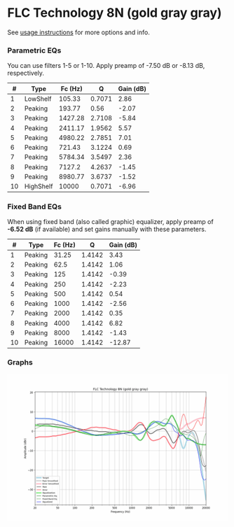 # FLC Technology 8N (gold gray gray)
See [usage instructions](https://github.com/jaakkopasanen/AutoEq#usage) for more options and info.

### Parametric EQs
You can use filters 1-5 or 1-10. Apply preamp of -7.50 dB or -8.13 dB, respectively.

|   # | Type      |   Fc (Hz) |      Q |   Gain (dB) |
|-----|-----------|-----------|--------|-------------|
|   1 | LowShelf  |    105.33 | 0.7071 |        2.86 |
|   2 | Peaking   |    193.77 | 0.56   |       -2.07 |
|   3 | Peaking   |   1427.28 | 2.7108 |       -5.84 |
|   4 | Peaking   |   2411.17 | 1.9562 |        5.57 |
|   5 | Peaking   |   4980.22 | 2.7851 |        7.01 |
|   6 | Peaking   |    721.43 | 3.1224 |        0.69 |
|   7 | Peaking   |   5784.34 | 3.5497 |        2.36 |
|   8 | Peaking   |   7127.2  | 4.2637 |       -1.45 |
|   9 | Peaking   |   8980.77 | 3.6737 |       -1.52 |
|  10 | HighShelf |  10000    | 0.7071 |       -6.96 |

### Fixed Band EQs
When using fixed band (also called graphic) equalizer, apply preamp of **-6.52 dB** (if available) and set gains manually with these parameters.

|   # | Type    |   Fc (Hz) |      Q |   Gain (dB) |
|-----|---------|-----------|--------|-------------|
|   1 | Peaking |     31.25 | 1.4142 |        3.43 |
|   2 | Peaking |     62.5  | 1.4142 |        1.06 |
|   3 | Peaking |    125    | 1.4142 |       -0.39 |
|   4 | Peaking |    250    | 1.4142 |       -2.23 |
|   5 | Peaking |    500    | 1.4142 |        0.54 |
|   6 | Peaking |   1000    | 1.4142 |       -2.56 |
|   7 | Peaking |   2000    | 1.4142 |        0.35 |
|   8 | Peaking |   4000    | 1.4142 |        6.82 |
|   9 | Peaking |   8000    | 1.4142 |       -1.43 |
|  10 | Peaking |  16000    | 1.4142 |      -12.87 |

### Graphs
![](./FLC%20Technology%208N%20(gold%20gray%20gray).png)
